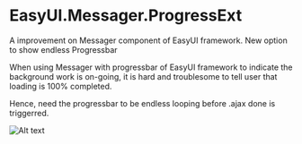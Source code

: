 # EasyUI.Messager.ProgressExt
A improvement on Messager component of EasyUI framework. New option to show endless Progressbar

When using Messager with progressbar of EasyUI framework to indicate the background work is on-going, it is hard and troublesome to tell user that loading is 100% completed. 

Hence, need the progressbar to be endless looping before .ajax done is triggerred. 

![Alt text](demo/demo.gif?raw=true "Result")
